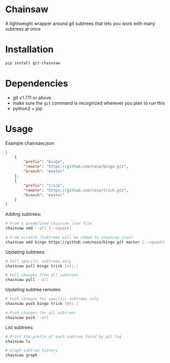 # Chainsaw
A lightweight wrapper around git subtrees that lets you work with many subtrees at once

# Installation
```bash
pip install git-chainsaw
```

# Dependencies
- git v1.7.11 or above
- make sure the `git` command is recognized wherever you plan to run this
- python3 + pip

# Usage
Example chainsaw.json
```json
[
    {
        "prefix": "bingo",
        "remote": "https://github.com/nasa/bingo.git",
        "branch": "master"
    },
    {
        "prefix": "trick",
        "remote": "https://github.com/nasa/trick.git",
        "branch": "master"
    }
]
```

Adding subtrees:
```bash
# From a predefined chainsaw.json file
chainsaw add --all [--squash]

# From scratch (Subtrees will be added to chainsaw.json)
chainsaw add bingo https://github.com/nasa/bingo.git master [--squash]
```

Updating subtrees:
```bash
# Pull specific subtrees only
chainsaw pull bingo trick [etc.]

# Pull changes from all subtrees
chainsaw pull --all
```

Updating subtree remotes:
```bash
# Push changes for specific subtrees only
chainsaw push bingo trick [etc.]

# Push changes for all subtrees
chainsaw push --all
```

List subtrees:
```bash
# Print the prefix of each subtree found by git log
chainsaw ls

# Graph subtree history
chainsaw graph
```
